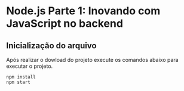 # **Node.js Parte 1: Inovando com JavaScript no backend**

## **Inicialização do arquivo**

Após realizar o dowload do projeto execute os comandos abaixo para executar o projeto.

```
npm install
npm start
```

